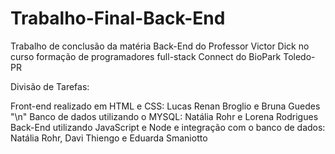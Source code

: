 # Trabalho-Final-Back-End
Trabalho de conclusão da matéria Back-End do Professor Victor Dick no curso formação de programadores full-stack Connect do BioPark Toledo-PR

Divisão de Tarefas: 

Front-end realizado em HTML e CSS: Lucas Renan Broglio e Bruna Guedes "\n"
Banco de dados utilizando o MYSQL: Natália Rohr e Lorena Rodrigues
Back-End utilizando JavaScript e Node e integração com o banco de dados: Natália Rohr, Davi Thiengo e Eduarda Smaniotto
